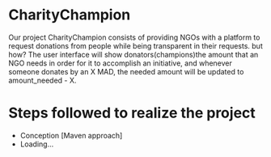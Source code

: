 # CharityChampion
Our project CharityChampion consists of providing NGOs with a platform to request donations from people while being transparent in their requests. but how? The user interface will show donators(champions)the amount that an NGO needs in order for it to accomplish an initiative, and whenever someone donates by an X MAD, the needed amount will be updated to amount_needed - X.
# Steps followed to realize the project
- Conception [Maven approach]
- Loading...
